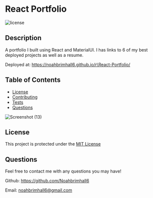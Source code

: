 # React Portfolio

  ![license](https://img.shields.io/static/v1?label=license&message=MIT&color=informational)

  ## Description
  
  A portfolio I built using React and MaterialUI.  I has links to 6 of my best deployed projects as well as a resume.
  
  Deployed at: https://noahbrimhall6.github.io/r\React-Portfolio/
  
  ## Table of Contents

  - [License](#license)
  - [Contributing](#contributing)
  - [Tests](#tests)
  - [Questions](#questions)
  
![Screenshot (13)](https://user-images.githubusercontent.com/109111849/210891636-c5f22b5f-2c22-4eb4-8bd1-bb95c98f94de.png)

  <add screenshots here>
  
  ## License
  
  This project is protected under the [MIT License](https://choosealicense.com/licenses/mit/)
  
  ## Questions
  
  Feel free to contact me with any questions you may have!

  Github: https://github.com/Noahbrimhall6

  Email: noahbrimhall6@gmail.com
